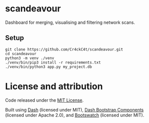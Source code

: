 # scandeavour

Dashboard for merging, visualising and filtering network scans.

## Setup

```
git clone https://github.com/Cr4ckC4t/scandeavour.git
cd scandeavour
python3 -m venv ./venv
./venv/bin/pip3 install -r requirements.txt
./venv/bin/python3 app.py my_project.db
```

# License and attribution

Code released under the [MIT License](LICENSE).

Built using [Dash](https://github.com/plotly/dash/tree/dev) (licensed under MIT), [Dash Bootstrap Components](https://github.com/facultyai/dash-bootstrap-components) (licensed under Apache 2.0), and [Bootswatch](https://github.com/thomaspark/bootswatch) (licensed under MIT).

